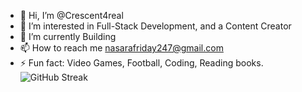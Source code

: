 - 👋 Hi, I’m @Crescent4real
- 👀 I’m interested in Full-Stack Development, and a Content Creator
- 🌱 I’m currently Building
- 📫 How to reach me nasarafriday247@gmail.com
- ⚡ Fun fact: Video Games, Football, Coding, Reading books.
![GitHub Streak](https://streak-stats.demolab.com?user=crescent4real&theme=dark)
